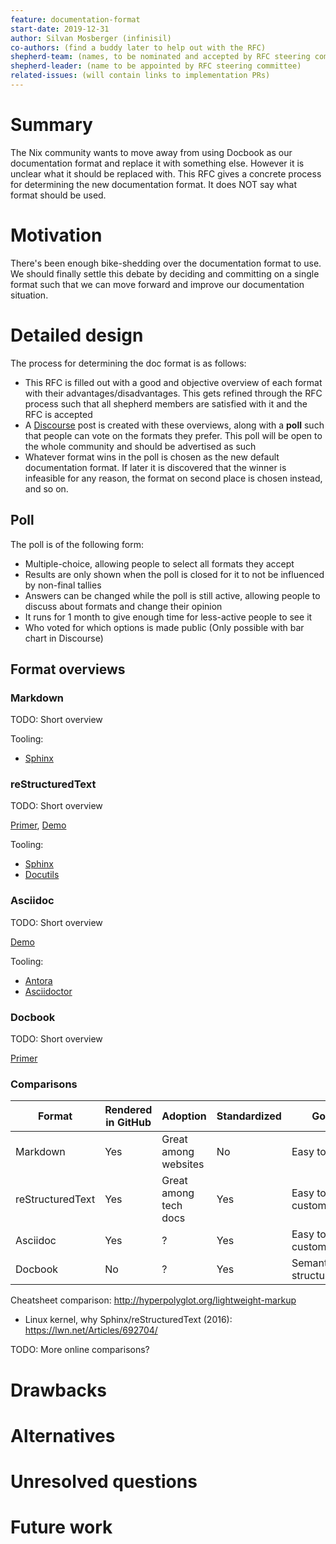 ```yaml
---
feature: documentation-format
start-date: 2019-12-31
author: Silvan Mosberger (infinisil)
co-authors: (find a buddy later to help out with the RFC)
shepherd-team: (names, to be nominated and accepted by RFC steering committee)
shepherd-leader: (name to be appointed by RFC steering committee)
related-issues: (will contain links to implementation PRs)
---
```


# Summary
[summary]: #summary

The Nix community wants to move away from using Docbook as our documentation format and replace it with something else. However it is unclear what it should be replaced with. This RFC gives a concrete process for determining the new documentation format. It does NOT say what format should be used.

# Motivation
[motivation]: #motivation

There's been enough bike-shedding over the documentation format to use. We should finally settle this debate by deciding and committing on a single format such that we can move forward and improve our documentation situation.

# Detailed design
[design]: #detailed-design

The process for determining the doc format is as follows:
- This RFC is filled out with a good and objective overview of each format with their advantages/disadvantages. This gets refined through the RFC process such that all shepherd members are satisfied with it and the RFC is accepted
- A [Discourse](https://discourse.nixos.org/) post is created with these overviews, along with a **poll** such that people can vote on the formats they prefer. This poll will be open to the whole community and should be advertised as such
- Whatever format wins in the poll is chosen as the new default documentation format. If later it is discovered that the winner is infeasible for any reason, the format on second place is chosen instead, and so on.

## Poll

The poll is of the following form:
- Multiple-choice, allowing people to select all formats they accept
- Results are only shown when the poll is closed for it to not be influenced by non-final tallies
- Answers can be changed while the poll is still active, allowing people to discuss about formats and change their opinion
- It runs for 1 month to give enough time for less-active people to see it
- Who voted for which options is made public (Only possible with bar chart in Discourse)

## Format overviews

### Markdown

TODO: Short overview

Tooling:
- [Sphinx](https://www.sphinx-doc.org/)

### reStructuredText

TODO: Short overview

[Primer](https://www.sphinx-doc.org/en/master/usage/restructuredtext/basics.html), [Demo](https://docutils.readthedocs.io/en/sphinx-docs/user/rst/demo.html)

Tooling:
- [Sphinx](https://www.sphinx-doc.org/)
- [Docutils](https://docutils.sourceforge.io/)

### Asciidoc

TODO: Short overview

[Demo](https://github.com/opendevise/asciidoc-samples/blob/master/demo.adoc)

Tooling:
- [Antora](https://antora.org/)
- [Asciidoctor](https://asciidoctor.org/)

### Docbook

TODO: Short overview

[Primer](https://docbook.rocks/)

### Comparisons

| Format | Rendered in GitHub | Adoption | Standardized | Goal |
| --- | --- | --- | --- | --- |
| Markdown | Yes | Great among websites | No | Easy to use |
| reStructuredText | Yes | Great among tech docs | Yes | Easy to use, customizable |
| Asciidoc | Yes | ? | Yes | Easy to use, customizable |
| Docbook | No | ? | Yes | Semantic structure |

Cheatsheet comparison: http://hyperpolyglot.org/lightweight-markup

- Linux kernel, why Sphinx/reStructuredText (2016): https://lwn.net/Articles/692704/

TODO: More online comparisons?


# Drawbacks
[drawbacks]: #drawbacks


# Alternatives
[alternatives]: #alternatives


# Unresolved questions
[unresolved]: #unresolved-questions


# Future work
[future]: #future-work

